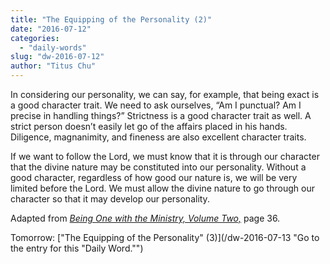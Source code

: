 ```yaml
---
title: "The Equipping of the Personality (2)"
date: "2016-07-12"
categories: 
  - "daily-words"
slug: "dw-2016-07-12"
author: "Titus Chu"
---
```


In considering our personality, we can say, for example, that being exact is a good character trait. We need to ask ourselves, “Am I punctual? Am I precise in handling things?” Strictness is a good character trait as well. A strict person doesn’t easily let go of the affairs placed in his hands. Diligence, magnanimity, and fineness are also excellent character traits.

If we want to follow the Lord, we must know that it is through our character that the divine nature may be constituted into our personality. Without a good character, regardless of how good our nature is, we will be very limited before the Lord. We must allow the divine nature to go through our character so that it may develop our personality.

Adapted from _[Being One with the Ministry, Volume Two,](/book-one-with-the-ministry-vol-2/ "Go to the listing for this book.")_ page 36.

Tomorrow: ["The Equipping of the Personality" (3)](/dw-2016-07-13 "Go to the entry for this "Daily Word."")
